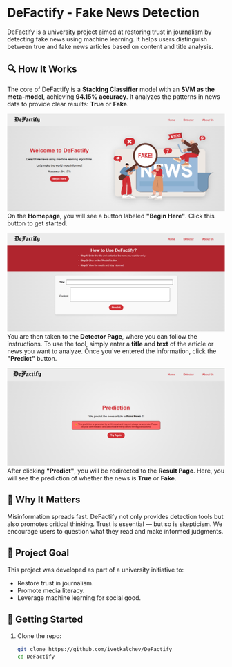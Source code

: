 # DeFactify - Fake News Detection

DeFactify is a university project aimed at restoring trust in journalism by detecting fake news using machine learning. It helps users distinguish between true and fake news articles based on content and title analysis.

## 🔍 How It Works

The core of DeFactify is a **Stacking Classifier** model with an **SVM as the meta-model**, achieving **94.15% accuracy**. It analyzes the patterns in news data to provide clear results: **True** or **Fake**.

![Homepage](website/static/img/readme/homepage.png)
On the **Homepage**, you will see a button labeled **"Begin Here"**. Click this button to get started.

![Detector-Page](website/static/img/readme/Detector.png)
You are then taken to the **Detector Page**, where you can follow the instructions. To use the tool, simply enter a **title** and **text** of the article or news you want to analyze. Once you've entered the information, click the **"Predict"** button.

![Result-Page](website/static/img/readme/Result.png)
After clicking **"Predict"**, you will be redirected to the **Result Page**. Here, you will see the prediction of whether the news is **True** or **Fake**.

## 🧠 Why It Matters

Misinformation spreads fast. DeFactify not only provides detection tools but also promotes critical thinking. Trust is essential — but so is skepticism. We encourage users to question what they read and make informed judgments.

## 🎯 Project Goal

This project was developed as part of a university initiative to:
- Restore trust in journalism.
- Promote media literacy.
- Leverage machine learning for social good.

## 🚀 Getting Started

1. Clone the repo:
   ```bash
   git clone https://github.com/ivetkalchev/DeFactify
   cd DeFactify
